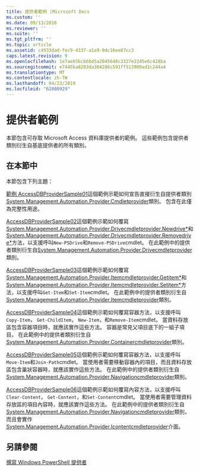 ```yaml
---
title: 提供者範例 |Microsoft Docs
ms.custom: ''
ms.date: 09/13/2016
ms.reviewer: ''
ms.suite: ''
ms.tgt_pltfrm: ''
ms.topic: article
ms.assetid: c4933dad-fec9-4337-a1a9-9dc16ee87cc3
caps.latest.revision: 9
ms.openlocfilehash: 1e7aeb5bcb6bd5a2845648c3327e2245e6c428ba
ms.sourcegitcommit: e7445ba8203da304286c591ff513900ad1c244a4
ms.translationtype: MT
ms.contentlocale: zh-TW
ms.lasthandoff: 04/23/2019
ms.locfileid: "62080929"
---
```

# <a name="provider-samples"></a>提供者範例

本節包含可存取 Microsoft Access 資料庫提供者的範例。 這些範例包含提供者類別衍生自基底提供者的所有類別。

## <a name="in-this-section"></a>在本節中

本節包含下列主題：

[範例 AccessDBProviderSample01](./accessdbprovidersample01.md)這個範例示範如何宣告直接衍生自提供者類別[System.Management.Automation.Provider.Cmdletprovider](/dotnet/api/System.Management.Automation.Provider.CmdletProvider)類別。 包含在此僅為完整性用途。

[AccessDBProviderSample02](./accessdbprovidersample02.md)這個範例示範如何覆寫[System.Management.Automation.Provider.Drivecmdletprovider.Newdrive*](/dotnet/api/System.Management.Automation.Provider.DriveCmdletProvider.NewDrive)和[System.Management.Automation.Provider.Drivecmdletprovider.Removedrive*](/dotnet/api/System.Management.Automation.Provider.DriveCmdletProvider.RemoveDrive)方法，以支援呼叫`New-PSDrive`和`Remove-PSDrive`cmdlet。 在此範例中的提供者類別衍生自[System.Management.Automation.Provider.Drivecmdletprovider](/dotnet/api/System.Management.Automation.Provider.DriveCmdletProvider)類別。

[AccessDBProviderSample03](./accessdbprovidersample03.md)這個範例示範如何覆寫[System.Management.Automation.Provider.Itemcmdletprovider.Getitem*](/dotnet/api/System.Management.Automation.Provider.ItemCmdletProvider.GetItem)和[System.Management.Automation.Provider.Itemcmdletprovider.Setitem*](/dotnet/api/System.Management.Automation.Provider.ItemCmdletProvider.SetItem)方法，以支援呼叫`Get-Item`和`Set-Item`cmdlet。 在此範例中的提供者類別衍生自[System.Management.Automation.Provider.Itemcmdletprovider](/dotnet/api/System.Management.Automation.Provider.ItemCmdletProvider)類別。

[AccessDBProviderSample04](./accessdbprovidersample04.md)這個範例示範如何覆寫容器方法，以支援呼叫`Copy-Item`， `Get-ChildItem`， `New-Item`，和`Remove-Item`cmdlet。 當資料存放區包含容器項目時，就應該實作這些方法。 容器是常見父項目底下的一組子項目。 在此範例中的提供者類別衍生自[System.Management.Automation.Provider.Containercmdletprovider](/dotnet/api/System.Management.Automation.Provider.ContainerCmdletProvider)類別。

[AccessDBProviderSample05](./accessdbprovidersample05.md)這個範例示範如何覆寫容器方法，以支援呼叫`Move-Item`和`Join-Path`cmdlet。 當使用者需要移動容器內的項目，而且資料存放區包含巢狀容器時，就應該實作這些方法。 在此範例中的提供者類別衍生自[System.Management.Automation.Provider.Navigationcmdletprovider](/dotnet/api/System.Management.Automation.Provider.NavigationCmdletProvider)類別。

[AccessDBProviderSample06](./accessdbprovidersample06.md)這個範例示範如何覆寫內容方法，以支援呼叫`Clear-Content`， `Get-Content`，和`Set-Content`cmdlet。 當使用者需要管理資料存放區的項目內容時，就應該實作這些方法。 在此範例中的提供者類別衍生自[System.Management.Automation.Provider.Navigationcmdletprovider](/dotnet/api/System.Management.Automation.Provider.NavigationCmdletProvider)類別，而且會實作[System.Management.Automation.Provider.Icontentcmdletprovider](/dotnet/api/System.Management.Automation.Provider.IContentCmdletProvider)介面。

## <a name="see-also"></a>另請參閱

[撰寫 Windows PowerShell 提供者](./writing-a-windows-powershell-provider.md)